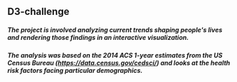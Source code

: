 ## D3-challenge
##### The project is involved analyzing current trends shaping people's lives and rendering those findings in an interactive visualization.
##### The analysis was based on the 2014 ACS 1-year estimates from the US Census Bureau (https://data.census.gov/cedsci/) and looks at the health risk factors facing particular demographics.

